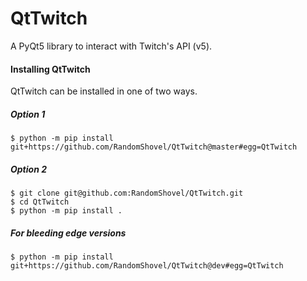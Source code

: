 # QtTwitch

A PyQt5 library to interact with Twitch's API (v5).

#### Installing QtTwitch

QtTwitch can be installed in one of two ways.

##### Option 1

```
$ python -m pip install git+https://github.com/RandomShovel/QtTwitch@master#egg=QtTwitch
```

##### Option 2

```
$ git clone git@github.com:RandomShovel/QtTwitch.git
$ cd QtTwitch
$ python -m pip install .
```

##### For bleeding edge versions

```
$ python -m pip install git+https://github.com/RandomShovel/QtTwitch@dev#egg=QtTwitch
```
